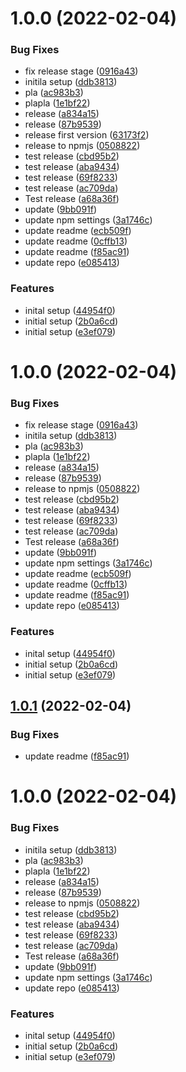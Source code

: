 # 1.0.0 (2022-02-04)


### Bug Fixes

* fix release stage ([0916a43](https://github.com/aimarjs/rest-error-handlers/commit/0916a43e2986b8046b6741b1652f08497812d772))
* initila setup ([ddb3813](https://github.com/aimarjs/rest-error-handlers/commit/ddb381342a5969fa2ade38db2a8736a9224377a1))
* pla ([ac983b3](https://github.com/aimarjs/rest-error-handlers/commit/ac983b31078b8309be960f79901829e4bcdb6a88))
* plapla ([1e1bf22](https://github.com/aimarjs/rest-error-handlers/commit/1e1bf224e7fe1b4cac13b30f4e2ff269ec6fac50))
* release ([a834a15](https://github.com/aimarjs/rest-error-handlers/commit/a834a1578d8cc8a03c14c11ec8e2cd7744fff6ec))
* release ([87b9539](https://github.com/aimarjs/rest-error-handlers/commit/87b9539ce4925196d9d1e74075c2e9de0c83016c))
* release first version ([63173f2](https://github.com/aimarjs/rest-error-handlers/commit/63173f2937b0497629e27557cae51b2e8bfa22f7))
* release to npmjs ([0508822](https://github.com/aimarjs/rest-error-handlers/commit/0508822cefd9db4b99030ffa9b461c7b6dab5455))
* test release ([cbd95b2](https://github.com/aimarjs/rest-error-handlers/commit/cbd95b294bdc7e68e8ce408633dac900a7a78b6f))
* test release ([aba9434](https://github.com/aimarjs/rest-error-handlers/commit/aba9434a4c9fd5f3939784c1a734f006264ef635))
* test release ([69f8233](https://github.com/aimarjs/rest-error-handlers/commit/69f823340f3f4ebb17f0dce5ecc96a12f2d643aa))
* test release ([ac709da](https://github.com/aimarjs/rest-error-handlers/commit/ac709dac5dd47be132332dc1c2daddb96521ac3f))
* Test release ([a68a36f](https://github.com/aimarjs/rest-error-handlers/commit/a68a36fde18addb11c6817540cf4861de54e9553))
* update ([9bb091f](https://github.com/aimarjs/rest-error-handlers/commit/9bb091ff3d43462f3f332e4a5a33b4a02742342b))
* update npm settings ([3a1746c](https://github.com/aimarjs/rest-error-handlers/commit/3a1746c3235847806f37a1e6b1478c0f0898ea42))
* update readme ([ecb509f](https://github.com/aimarjs/rest-error-handlers/commit/ecb509faf082493455e5a85d22a5ee0500321fb3))
* update readme ([0cffb13](https://github.com/aimarjs/rest-error-handlers/commit/0cffb131c5e7f5adc963ff5d5c33851f55edf3c4))
* update readme ([f85ac91](https://github.com/aimarjs/rest-error-handlers/commit/f85ac9168cc3d9cfd3f4e53e44e373ce97bda136))
* update repo ([e085413](https://github.com/aimarjs/rest-error-handlers/commit/e08541383f5bafb1c5822fc4369171f71362c379))


### Features

* inital setup ([44954f0](https://github.com/aimarjs/rest-error-handlers/commit/44954f011d7f0bf23bb8a12b6a26a5142240b9c2))
* initial setup ([2b0a6cd](https://github.com/aimarjs/rest-error-handlers/commit/2b0a6cda31be030b3169960e8b57a08b59ad5ea2))
* initial setup ([e3ef079](https://github.com/aimarjs/rest-error-handlers/commit/e3ef07931c517262e72e4f0adb3a51392a06e066))

# 1.0.0 (2022-02-04)


### Bug Fixes

* fix release stage ([0916a43](https://github.com/aimarjs/error-handlers/commit/0916a43e2986b8046b6741b1652f08497812d772))
* initila setup ([ddb3813](https://github.com/aimarjs/error-handlers/commit/ddb381342a5969fa2ade38db2a8736a9224377a1))
* pla ([ac983b3](https://github.com/aimarjs/error-handlers/commit/ac983b31078b8309be960f79901829e4bcdb6a88))
* plapla ([1e1bf22](https://github.com/aimarjs/error-handlers/commit/1e1bf224e7fe1b4cac13b30f4e2ff269ec6fac50))
* release ([a834a15](https://github.com/aimarjs/error-handlers/commit/a834a1578d8cc8a03c14c11ec8e2cd7744fff6ec))
* release ([87b9539](https://github.com/aimarjs/error-handlers/commit/87b9539ce4925196d9d1e74075c2e9de0c83016c))
* release to npmjs ([0508822](https://github.com/aimarjs/error-handlers/commit/0508822cefd9db4b99030ffa9b461c7b6dab5455))
* test release ([cbd95b2](https://github.com/aimarjs/error-handlers/commit/cbd95b294bdc7e68e8ce408633dac900a7a78b6f))
* test release ([aba9434](https://github.com/aimarjs/error-handlers/commit/aba9434a4c9fd5f3939784c1a734f006264ef635))
* test release ([69f8233](https://github.com/aimarjs/error-handlers/commit/69f823340f3f4ebb17f0dce5ecc96a12f2d643aa))
* test release ([ac709da](https://github.com/aimarjs/error-handlers/commit/ac709dac5dd47be132332dc1c2daddb96521ac3f))
* Test release ([a68a36f](https://github.com/aimarjs/error-handlers/commit/a68a36fde18addb11c6817540cf4861de54e9553))
* update ([9bb091f](https://github.com/aimarjs/error-handlers/commit/9bb091ff3d43462f3f332e4a5a33b4a02742342b))
* update npm settings ([3a1746c](https://github.com/aimarjs/error-handlers/commit/3a1746c3235847806f37a1e6b1478c0f0898ea42))
* update readme ([ecb509f](https://github.com/aimarjs/error-handlers/commit/ecb509faf082493455e5a85d22a5ee0500321fb3))
* update readme ([0cffb13](https://github.com/aimarjs/error-handlers/commit/0cffb131c5e7f5adc963ff5d5c33851f55edf3c4))
* update readme ([f85ac91](https://github.com/aimarjs/error-handlers/commit/f85ac9168cc3d9cfd3f4e53e44e373ce97bda136))
* update repo ([e085413](https://github.com/aimarjs/error-handlers/commit/e08541383f5bafb1c5822fc4369171f71362c379))


### Features

* inital setup ([44954f0](https://github.com/aimarjs/error-handlers/commit/44954f011d7f0bf23bb8a12b6a26a5142240b9c2))
* initial setup ([2b0a6cd](https://github.com/aimarjs/error-handlers/commit/2b0a6cda31be030b3169960e8b57a08b59ad5ea2))
* initial setup ([e3ef079](https://github.com/aimarjs/error-handlers/commit/e3ef07931c517262e72e4f0adb3a51392a06e066))

## [1.0.1](https://github.com/aimarjs/error-handlers/compare/v1.0.0...v1.0.1) (2022-02-04)


### Bug Fixes

* update readme ([f85ac91](https://github.com/aimarjs/error-handlers/commit/f85ac9168cc3d9cfd3f4e53e44e373ce97bda136))

# 1.0.0 (2022-02-04)


### Bug Fixes

* initila setup ([ddb3813](https://github.com/aimarjs/error-handlers/commit/ddb381342a5969fa2ade38db2a8736a9224377a1))
* pla ([ac983b3](https://github.com/aimarjs/error-handlers/commit/ac983b31078b8309be960f79901829e4bcdb6a88))
* plapla ([1e1bf22](https://github.com/aimarjs/error-handlers/commit/1e1bf224e7fe1b4cac13b30f4e2ff269ec6fac50))
* release ([a834a15](https://github.com/aimarjs/error-handlers/commit/a834a1578d8cc8a03c14c11ec8e2cd7744fff6ec))
* release ([87b9539](https://github.com/aimarjs/error-handlers/commit/87b9539ce4925196d9d1e74075c2e9de0c83016c))
* release to npmjs ([0508822](https://github.com/aimarjs/error-handlers/commit/0508822cefd9db4b99030ffa9b461c7b6dab5455))
* test release ([cbd95b2](https://github.com/aimarjs/error-handlers/commit/cbd95b294bdc7e68e8ce408633dac900a7a78b6f))
* test release ([aba9434](https://github.com/aimarjs/error-handlers/commit/aba9434a4c9fd5f3939784c1a734f006264ef635))
* test release ([69f8233](https://github.com/aimarjs/error-handlers/commit/69f823340f3f4ebb17f0dce5ecc96a12f2d643aa))
* test release ([ac709da](https://github.com/aimarjs/error-handlers/commit/ac709dac5dd47be132332dc1c2daddb96521ac3f))
* Test release ([a68a36f](https://github.com/aimarjs/error-handlers/commit/a68a36fde18addb11c6817540cf4861de54e9553))
* update ([9bb091f](https://github.com/aimarjs/error-handlers/commit/9bb091ff3d43462f3f332e4a5a33b4a02742342b))
* update npm settings ([3a1746c](https://github.com/aimarjs/error-handlers/commit/3a1746c3235847806f37a1e6b1478c0f0898ea42))
* update repo ([e085413](https://github.com/aimarjs/error-handlers/commit/e08541383f5bafb1c5822fc4369171f71362c379))


### Features

* inital setup ([44954f0](https://github.com/aimarjs/error-handlers/commit/44954f011d7f0bf23bb8a12b6a26a5142240b9c2))
* initial setup ([2b0a6cd](https://github.com/aimarjs/error-handlers/commit/2b0a6cda31be030b3169960e8b57a08b59ad5ea2))
* initial setup ([e3ef079](https://github.com/aimarjs/error-handlers/commit/e3ef07931c517262e72e4f0adb3a51392a06e066))

